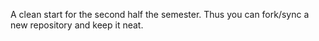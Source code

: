 A clean start for the second half the semester.  Thus you can fork/sync a new repository and keep it neat.
